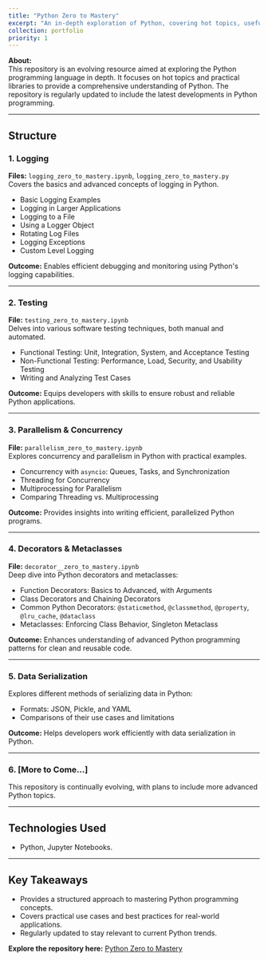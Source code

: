 ```yaml
---
title: "Python Zero to Mastery"
excerpt: "An in-depth exploration of Python, covering hot topics, useful libraries, and advanced programming concepts."
collection: portfolio
priority: 1
---
```


**About:**  
This repository is an evolving resource aimed at exploring the Python programming language in depth. It focuses on hot topics and practical libraries to provide a comprehensive understanding of Python. The repository is regularly updated to include the latest developments in Python programming.

---

## Structure

### 1. Logging

**Files:** `logging_zero_to_mastery.ipynb`, `logging_zero_to_mastery.py`  
Covers the basics and advanced concepts of logging in Python.

- Basic Logging Examples
- Logging in Larger Applications
- Logging to a File
- Using a Logger Object
- Rotating Log Files
- Logging Exceptions
- Custom Level Logging

**Outcome:** Enables efficient debugging and monitoring using Python's logging capabilities.

---

### 2. Testing

**File:** `testing_zero_to_mastery.ipynb`  
Delves into various software testing techniques, both manual and automated.

- Functional Testing: Unit, Integration, System, and Acceptance Testing
- Non-Functional Testing: Performance, Load, Security, and Usability Testing
- Writing and Analyzing Test Cases

**Outcome:** Equips developers with skills to ensure robust and reliable Python applications.

---

### 3. Parallelism & Concurrency

**File:** `parallelism_zero_to_mastery.ipynb`  
Explores concurrency and parallelism in Python with practical examples.

- Concurrency with `asyncio`: Queues, Tasks, and Synchronization
- Threading for Concurrency
- Multiprocessing for Parallelism
- Comparing Threading vs. Multiprocessing

**Outcome:** Provides insights into writing efficient, parallelized Python programs.

---

### 4. Decorators & Metaclasses

**File:** `decorator__zero_to_mastery.ipynb`  
Deep dive into Python decorators and metaclasses:

- Function Decorators: Basics to Advanced, with Arguments
- Class Decorators and Chaining Decorators
- Common Python Decorators: `@staticmethod`, `@classmethod`, `@property`, `@lru_cache`, `@dataclass`
- Metaclasses: Enforcing Class Behavior, Singleton Metaclass

**Outcome:** Enhances understanding of advanced Python programming patterns for clean and reusable code.

---

### 5. Data Serialization

Explores different methods of serializing data in Python:

- Formats: JSON, Pickle, and YAML
- Comparisons of their use cases and limitations

**Outcome:** Helps developers work efficiently with data serialization in Python.

---

### 6. [More to Come...]

This repository is continually evolving, with plans to include more advanced Python topics.

---

## Technologies Used

- Python, Jupyter Notebooks.

---

## Key Takeaways

- Provides a structured approach to mastering Python programming concepts.
- Covers practical use cases and best practices for real-world applications.
- Regularly updated to stay relevant to current Python trends.

**Explore the repository here:** [Python Zero to Mastery](https://github.com/MeshkatShB/python-zero-to-mastery)
